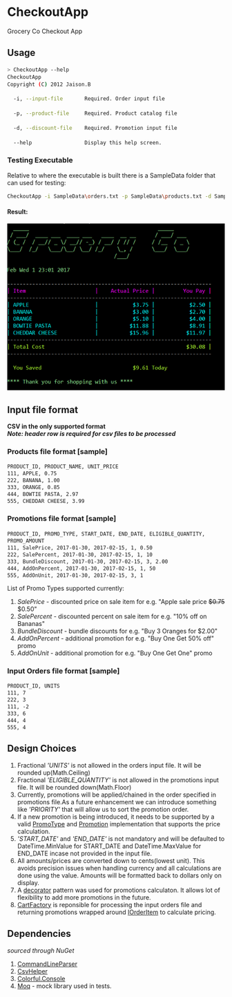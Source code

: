 # CheckoutApp
Grocery Co Checkout App

## Usage
```bash
> CheckoutApp --help
CheckoutApp
Copyright (C) 2012 Jaison.B

  -i, --input-file       Required. Order input file

  -p, --product-file     Required. Product catalog file

  -d, --discount-file    Required. Promotion input file

  --help                 Display this help screen.
```

### Testing Executable
Relative to where the executable is built there is a SampleData folder that can used for testing:
```bash
CheckoutApp -i SampleData\orders.txt -p SampleData\products.txt -d SampleData\promotions.txt
```
#### Result:
![alt text](CheckoutAppResult.png "Checkout App result")

## Input file format
__CSV in the only supported format__  
___Note: header row is required for csv files to be processed___
### Products file format [sample]
```
PRODUCT_ID, PRODUCT_NAME, UNIT_PRICE
111, APPLE, 0.75
222, BANANA, 1.00
333, ORANGE, 0.85
444, BOWTIE PASTA, 2.97
555, CHEDDAR CHEESE, 3.99
```
### Promotions file format [sample]
```
PRODUCT_ID, PROMO_TYPE, START_DATE, END_DATE, ELIGIBLE_QUANTITY, PROMO_AMOUNT
111, SalePrice, 2017-01-30, 2017-02-15, 1, 0.50
222, SalePercent, 2017-01-30, 2017-02-15, 1, 10
333, BundleDiscount, 2017-01-30, 2017-02-15, 3, 2.00
444, AddOnPercent, 2017-01-30, 2017-02-15, 1, 50
555, AddOnUnit, 2017-01-30, 2017-02-15, 3, 1
```
List of Promo Types supported currently:  
  1. *SalePrice* - discounted price on sale item for e.g. "Apple sale price ~~$0.75~~ $0.50"
  2. *SalePercent* - discounted percent on sale item for e.g. "10% off on Bananas"
  3. *BundleDiscount* - bundle discounts for e.g. "Buy 3 Oranges for $2.00"
  4. *AddOnPercent* - additional promotion for e.g. "Buy One Get 50% off" promo
  5. *AddOnUnit* - additional promotion for e.g. "Buy One Get One" promo

### Input Orders file format [sample]
```
PRODUCT_ID, UNITS
111, 7
222, 3
111, -2
333, 6
444, 4
555, 4
```
## Design Choices  
  1. Fractional *'UNITS'* is not allowed in the orders input file. It will be rounded up(Math.Ceiling)
  2. Fractional *'ELIGIBLE_QUANTITY'* is not allowed in the promotions input file. It will be rounded down(Math.Floor)
  3. Currently, promotions will be applied/chained in the order specified in promotions file.As a future enhancement we can introduce something like *'PRIORITY'* that will allow us to sort the promotion order.
  4. If a new promotion is being introduced, it needs to be supported by a valid [PromoType](https://github.com/jaison-b/CheckoutApp/blob/master/CheckoutApp/Repository/PromoType.cs) and [Promotion](https://github.com/jaison-b/CheckoutApp/blob/master/CheckoutApp/Models/Promotion.cs) implementation that supports the price calculation.
  5. *'START_DATE'* and *'END_DATE'* is not mandatory and will be defaulted to DateTime.MinValue for START_DATE and DateTime.MaxValue for END_DATE incase not provided in the input file.
  6. All amounts/prices are converted down to cents(lowest unit). This avoids precision issues when handling currency and all calculations are done using the value. Amounts will be formatted back to dollars only on display.
  7. A [decorator](https://en.wikipedia.org/wiki/Decorator_pattern) pattern was used for promotions calculaton. It allows lot of flexibility to add more promotions in the future.
  8. [CartFactory](https://github.com/jaison-b/CheckoutApp/blob/master/CheckoutApp/CartFactory.cs) is reponsible for processing the input orders file and returning promotions wrapped around [IOrderItem](https://github.com/jaison-b/CheckoutApp/blob/master/CheckoutApp/Models/IOrderItem.cs) to calculate pricing.
 
## Dependencies  
_sourced through NuGet_
  1. [CommandLineParser](https://github.com/gsscoder/commandline) 
  2. [CsvHelper](https://joshclose.github.io/CsvHelper)
  3. [Colorful.Console](https://github.com/tomakita/Colorful.Console)
  4. [Moq](https://github.com/Moq/moq4/wiki/Quickstart) - mock library used in tests.
